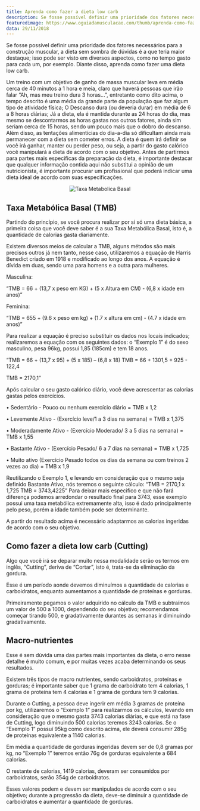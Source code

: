 ```yaml
---
title: Aprenda como fazer a dieta low carb
description: Se fosse possível definir uma prioridade dos fatores necessários para a construção muscular, a dieta sem sombra de dúvidas é a que teria maior destaque; Sabendo disso, aprenda <b>como fazer uma dieta low carb</b>.
featuredimage: https://www.oguiadamusculacao.com/thumb/aprenda-como-fazer-a-dieta-low-carb.png
data: 29/11/2018
---
```

<p>Se fosse possível definir uma prioridade dos fatores necessários para a construção muscular, a dieta sem sombra de dúvidas é a que teria maior destaque; isso pode ser visto em diversos aspectos, como no tempo gasto para cada um, por exemplo. Diante disso, aprenda como fazer uma dieta low carb.</p>
<p>Um treino com um objetivo de ganho de massa muscular leva em média cerca de 40 minutos a 1 hora e meia, claro que haverá pessoas que irão falar “Ah, mas meu treino dura 3 horas...”, entretanto como dito acima, o tempo descrito é uma média da grande parte da população que faz algum tipo de atividade física; O Descanso dura (ou deveria durar) em média de 6 a 8 horas diárias; Já a dieta, ela é mantida durante as 24 horas do dia, mas mesmo se descontarmos as horas gastas nos outros fatores, ainda sim seriam cerca de 15 horas, sendo um pouco mais que o dobro do descanso. Além disso, as tentações alimentícias do dia-a-dia só dificultam ainda mais permanecer com a dieta sem cometer erros. A dieta é quem irá definir se você irá ganhar, manter ou perder peso, ou seja, a partir do gasto calórico você manipulará a dieta de acordo com o seu objetivo. Antes de partirmos para partes mais especificas da preparação da dieta, é importante destacar que qualquer informação contida aqui não substitui a opinião de um nutricionista, é importante procurar um profissional que poderá indicar uma dieta ideal de acordo com suas especificações.</p>
<center><img class="post-image" src="https://i.imgur.com/cQAcFaN.png" alt="Taxa Metabolica Basal"/></center>
<h2>Taxa Metabólica Basal (TMB) </h2>
<p>Partindo do princípio, se você procura realizar por si só uma dieta básica, a primeira coisa que você deve saber é a sua Taxa Metabólica Basal, isto é, a quantidade de calorias gasta diariamente. </p>
<p>Existem diversos meios de calcular a TMB, alguns métodos são mais precisos outros já nem tanto, nesse caso, utilizaremos a equação de Harris Benedict criado em 1918 e modificado ao longo dos anos. A equação é dívida em duas, sendo uma para homens e a outra para mulheres.</p>
<p>Masculina: </p>
<p>“TMB = 66 + (13,7 x peso em KG) + (5 x Altura em CM) - (6,8 x idade em anos)” </p>
<p>Feminina: </p>
<p>“TMB = 655 + (9.6 x peso em kg) + (1.7 x altura em cm) - (4.7 x idade em anos)”</p>
<p>Para realizar a equação é preciso substituir os dados nos locais indicados; realizaremos a equação com os seguintes dados: o “Exemplo 1” é do sexo masculino, pesa 96kg, possui 1,85 (185cm) e tem 18 anos.</p>
<p>“TMB = 66 + (13,7 x 95) + (5 x 185) – (6,8 x 18) TMB = 66 + 1301,5 + 925 - 122,4 </p>
<p>TMB = 2170,1”</p>
<p>Após calcular o seu gasto calórico diário, você deve acrescentar as calorias gastas pelos exercícios.</p>
<p>• Sedentário - Pouco ou nenhum exercício diário = TMB x 1,2 </p>
<p>• Levemente Ativo - (Exercício leve/1 a 3 dias na semana) = TMB x 1,375 </p>
<p>• Moderadamente Ativo - (Exercício Moderado/ 3 a 5 dias na semana) = TMB x 1,55 </p>
<p>• Bastante Ativo - (Exercício Pesado/ 6 a 7 dias na semana) = TMB x 1,725 </p>
<p>• Muito ativo (Exercício Pesado todos os dias da semana ou com treinos 2 vezes ao dia) = TMB x 1,9</p>
<p>Reutilizando o Exemplo 1, e levando em consideração que o mesmo seja definido Bastante Ativo, nós teremos o seguinte cálculo: “TMB = 2170,1 x 1,725 TMB = 3743,4225” Para deixar mais especifico e que não fará diferença podemos arredondar o resultado final para 3743, esse exemplo possui uma taxa metabólica extremamente alta, isso é dado principalmente pelo peso, porém a idade também pode ser determinante.</p>
<p>A partir do resultado acima é necessário adaptarmos as calorias ingeridas de acordo com o seu objetivo.</p>
<div>
<script async src="//pagead2.googlesyndication.com/pagead/js/adsbygoogle.js"></script>
<!-- Anuncio no texto -->
<ins class="adsbygoogle"
     style="display:block"
     data-ad-client="ca-pub-2816982644079927"
     data-ad-slot="6125590388"
     data-ad-format="auto"
     data-full-width-responsive="true"></ins>
<script>
(adsbygoogle = window.adsbygoogle || []).push({});
</script></div>
<h2>Como fazer a dieta low carb (Cutting)</h2>
<p>Algo que você irá se deparar muito nessa modalidade serão os termos em inglês, “Cutting”, deriva de “Cortar”, isto é, trata-se da eliminação da gordura.</p>
<p>Esse é um período aonde devemos diminuímos a quantidade de calorias e carboidratos, enquanto aumentamos a quantidade de proteínas e gorduras.</p>
<p>Primeiramente pegamos o valor adquirido no cálculo da TMB e subtraímos um valor de 500 a 1000, dependendo do seu objetivo; recomendamos começar tirando 500, e gradativamente durantes as semanas ir diminuindo gradativamente.</p>
<h2>Macro-nutrientes</h2>
<p>Esse é sem dúvida uma das partes mais importantes da dieta, o erro nesse detalhe é muito comum, e por muitas vezes acaba determinando os seus resultados. </p>
<p>Existem três tipos de macro nutrientes, sendo carboidratos, proteínas e gorduras; é importante saber que 1 grama de carboidrato tem 4 calorias, 1 grama de proteína tem 4 calorias e 1 grama de gordura tem 9 calorias. </p>
<p>Durante o Cutting, a pessoa deve ingerir em média 3 gramas de proteína por kg, utilizaremos o “Exemplo 1” para realizarmos os cálculos, levando em consideração que o mesmo gasta 3743 calorias diárias, e que está na fase de Cutting, logo diminuindo 500 calorias teremos 3243 calorias. Se o “Exemplo 1” possuí 95kg como descrito acima, ele deverá consumir 285g de proteínas equivalente a 1140 calorias.</p>
<p>Em média a quantidade de gorduras ingeridas devem ser de 0,8 gramas por kg, no “Exemplo 1” teremos então 76g de gorduras equivalente a 684 calorias. </p>
<p>O restante de calorias, 1419 calorias, deveram ser consumidos por carboidratos, serão 354g de carboidratos. </p>
<p>Esses valores podem e devem ser manipulados de acordo com o seu objetivo; durante a progressão da dieta, deve-se diminuir a quantidade de carboidratos e aumentar a quantidade de gorduras.</p>
